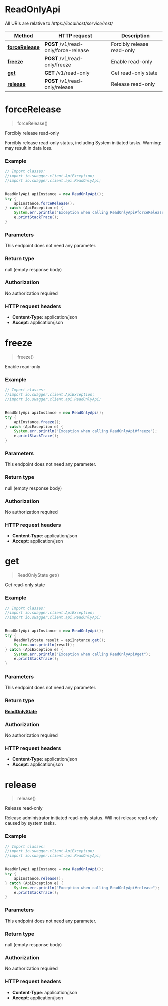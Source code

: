 # ReadOnlyApi

All URIs are relative to *https://localhost/service/rest/*

Method | HTTP request | Description
------------- | ------------- | -------------
[**forceRelease**](ReadOnlyApi.md#forceRelease) | **POST** /v1/read-only/force-release | Forcibly release read-only
[**freeze**](ReadOnlyApi.md#freeze) | **POST** /v1/read-only/freeze | Enable read-only
[**get**](ReadOnlyApi.md#get) | **GET** /v1/read-only | Get read-only state
[**release**](ReadOnlyApi.md#release) | **POST** /v1/read-only/release | Release read-only


<a name="forceRelease"></a>
# **forceRelease**
> forceRelease()

Forcibly release read-only

Forcibly release read-only status, including System initiated tasks. Warning: may result in data loss.

### Example
```java
// Import classes:
//import io.swagger.client.ApiException;
//import io.swagger.client.api.ReadOnlyApi;


ReadOnlyApi apiInstance = new ReadOnlyApi();
try {
    apiInstance.forceRelease();
} catch (ApiException e) {
    System.err.println("Exception when calling ReadOnlyApi#forceRelease");
    e.printStackTrace();
}
```

### Parameters
This endpoint does not need any parameter.

### Return type

null (empty response body)

### Authorization

No authorization required

### HTTP request headers

 - **Content-Type**: application/json
 - **Accept**: application/json

<a name="freeze"></a>
# **freeze**
> freeze()

Enable read-only



### Example
```java
// Import classes:
//import io.swagger.client.ApiException;
//import io.swagger.client.api.ReadOnlyApi;


ReadOnlyApi apiInstance = new ReadOnlyApi();
try {
    apiInstance.freeze();
} catch (ApiException e) {
    System.err.println("Exception when calling ReadOnlyApi#freeze");
    e.printStackTrace();
}
```

### Parameters
This endpoint does not need any parameter.

### Return type

null (empty response body)

### Authorization

No authorization required

### HTTP request headers

 - **Content-Type**: application/json
 - **Accept**: application/json

<a name="get"></a>
# **get**
> ReadOnlyState get()

Get read-only state



### Example
```java
// Import classes:
//import io.swagger.client.ApiException;
//import io.swagger.client.api.ReadOnlyApi;


ReadOnlyApi apiInstance = new ReadOnlyApi();
try {
    ReadOnlyState result = apiInstance.get();
    System.out.println(result);
} catch (ApiException e) {
    System.err.println("Exception when calling ReadOnlyApi#get");
    e.printStackTrace();
}
```

### Parameters
This endpoint does not need any parameter.

### Return type

[**ReadOnlyState**](ReadOnlyState.md)

### Authorization

No authorization required

### HTTP request headers

 - **Content-Type**: application/json
 - **Accept**: application/json

<a name="release"></a>
# **release**
> release()

Release read-only

Release administrator initiated read-only status. Will not release read-only caused by system tasks.

### Example
```java
// Import classes:
//import io.swagger.client.ApiException;
//import io.swagger.client.api.ReadOnlyApi;


ReadOnlyApi apiInstance = new ReadOnlyApi();
try {
    apiInstance.release();
} catch (ApiException e) {
    System.err.println("Exception when calling ReadOnlyApi#release");
    e.printStackTrace();
}
```

### Parameters
This endpoint does not need any parameter.

### Return type

null (empty response body)

### Authorization

No authorization required

### HTTP request headers

 - **Content-Type**: application/json
 - **Accept**: application/json

